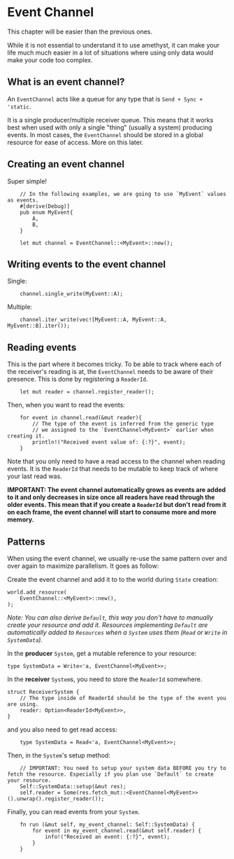 # Event Channel

This chapter will be easier than the previous ones. 

While it is not essential to understand it to use amethyst, it can make your life much much easier in a lot of situations where using only data would make your code too complex.

## What is an event channel?

An `EventChannel` acts like a queue for any type that is `Send + Sync + 'static`.

It is a single producer/multiple receiver queue. This means that it works best when used with only a single "thing" (usually a system) producing events.
In most cases, the `EventChannel` should be stored in a global resource for ease of access. More on this later.

## Creating an event channel

Super simple!

```rust,ignore
    // In the following examples, we are going to use `MyEvent` values as events.
    #[derive(Debug)]
    pub enum MyEvent{
        A,
        B,
    }
    
    let mut channel = EventChannel::<MyEvent>::new();
```

## Writing events to the event channel

Single: 
```rust,ignore
    channel.single_write(MyEvent::A);
```

Multiple: 
```rust,ignore
    channel.iter_write(vec![MyEvent::A, MyEvent::A, MyEvent::B].iter());
```

## Reading events

This is the part where it becomes tricky.
To be able to track where each of the receiver's reading is at, the `EventChannel` needs to be aware of their presence.
This is done by registering a `ReaderId`.

```rust,ignore
    let mut reader = channel.register_reader();
```

Then, when you want to read the events:

```rust,ignore
    for event in channel.read(&mut reader){
        // The type of the event is inferred from the generic type
        // we assigned to the `EventChannel<MyEvent>` earlier when creating it.
        println!("Received event value of: {:?}", event);
    }
```
Note that you only need to have a read access to the channel when reading events.
It is the `ReaderId` that needs to be mutable to keep track of where your last read was.

**IMPORTANT: The event channel automatically grows as events are added to it and only decreases in size once all readers have read through the older events.
This mean that if you create a `ReaderId` but don't read from it on each frame, the event channel will start to consume more and more memory.**

## Patterns

When using the event channel, we usually re-use the same pattern over and over again to maximize parallelism.
It goes as follow:

Create the event channel and add it to to the world during `State` creation:
```rust,ignore
world.add_resource(
    EventChannel::<MyEvent>::new(),
);
```
_Note: You can also derive `Default`, this way you don't have to manually create your resource and add it. Resources implementing `Default` are automatically added to `Resources` when a `System` uses them (`Read` or `Write` in `SystemData`)._

In the **producer** `System`, get a mutable reference to your resource:
```rust,ignore
type SystemData = Write<'a, EventChannel<MyEvent>>;
```

In the **receiver** `System`s, you need to store the `ReaderId` somewhere.
```rust,ignore
struct ReceiverSystem {
    // The type inside of ReaderId should be the type of the event you are using.
    reader: Option<ReaderId<MyEvent>>,
}
```
and you also need to get read access:
```rust,ignore
    type SystemData = Read<'a, EventChannel<MyEvent>>;
```

Then, in the `System`'s setup method:
```rust,ignore
    // IMPORTANT: You need to setup your system data BEFORE you try to fetch the resource. Especially if you plan use `Default` to create your resource.
    Self::SystemData::setup(&mut res);
    self.reader = Some(res.fetch_mut::<EventChannel<MyEvent>>().unwrap().register_reader());
```

Finally, you can read events from your `System`.
```rust,ignore
    fn run (&mut self, my_event_channel: Self::SystemData) {
        for event in my_event_channel.read(&mut self.reader) {
            info!("Received an event: {:?}", event);
        }
    }
```
